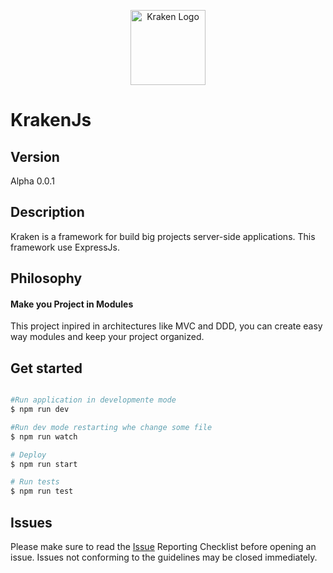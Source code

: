 <p align="center">
  <img src="" width="120" alt="Kraken Logo" />
</p>

# KrakenJs

## Version

Alpha 0.0.1

## Description

Kraken is a framework for build big projects server-side applications. This framework use ExpressJs.

## Philosophy 

#### Make you Project in Modules
This project inpired in architectures like MVC and DDD, you can create easy way modules and keep your project organized.

## Get started

``` bash

#Run application in developmente mode
$ npm run dev

#Run dev mode restarting whe change some file
$ npm run watch

# Deploy
$ npm run start

# Run tests
$ npm run test
```

## Issues

Please make sure to read the [Issue](https://github.com/julioacontreras/kraken/issues)  Reporting Checklist before opening an issue. Issues not conforming to the guidelines may be closed immediately.
